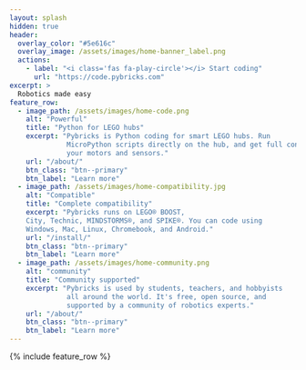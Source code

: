 ```yaml
---
layout: splash
hidden: true
header:
  overlay_color: "#5e616c"
  overlay_image: /assets/images/home-banner_label.png
  actions:
    - label: "<i class='fas fa-play-circle'></i> Start coding"
      url: "https://code.pybricks.com"
excerpt: >
  Robotics made easy
feature_row:
  - image_path: /assets/images/home-code.png
    alt: "Powerful"
    title: "Python for LEGO hubs"
    excerpt: "Pybricks is Python coding for smart LEGO hubs. Run
              MicroPython scripts directly on the hub, and get full control of
              your motors and sensors."
    url: "/about/"
    btn_class: "btn--primary"
    btn_label: "Learn more"
  - image_path: /assets/images/home-compatibility.jpg
    alt: "Compatible"
    title: "Complete compatibility"
    excerpt: "Pybricks runs on LEGO® BOOST,
    City, Technic, MINDSTORMS®, and SPIKE®. You can code using
    Windows, Mac, Linux, Chromebook, and Android."
    url: "/install/"
    btn_class: "btn--primary"
    btn_label: "Learn more"
  - image_path: /assets/images/home-community.png
    alt: "community"
    title: "Community supported"
    excerpt: "Pybricks is used by students, teachers, and hobbyists
              all around the world. It's free, open source, and 
              supported by a community of robotics experts."
    url: "/about/"
    btn_class: "btn--primary"
    btn_label: "Learn more"      
---
```


{% include feature_row %}
